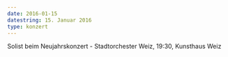 ```yaml
---
date: 2016-01-15
datestring: 15. Januar 2016
type: konzert
---
```


Solist beim Neujahrskonzert - Stadtorchester Weiz, 19:30, Kunsthaus Weiz
